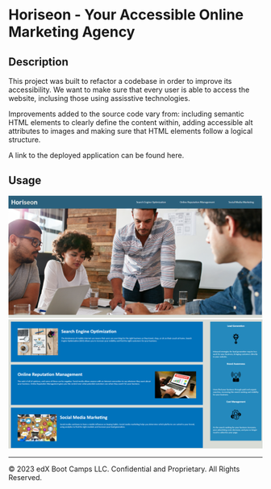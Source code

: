 # Horiseon - Your Accessible Online Marketing Agency

## Description 

This project was built to refactor a codebase in order to improve its accessibility. We want to make sure that every user is able to access the website, inclusing those using assisstive technologies.  

Improvements added to the source code vary from: including semantic HTML elements to clearly define the content within, adding accessible alt attributes to images and making sure that HTML elements follow a logical structure.    


A link to the deployed application can be found here.


## Usage 

![group of people working together](starter/assets/images/screenshot1.png)
![Horiseon's main strategies](starter/assets/images/screenshot2.png)

---

© 2023 edX Boot Camps LLC. Confidential and Proprietary. All Rights Reserved.
